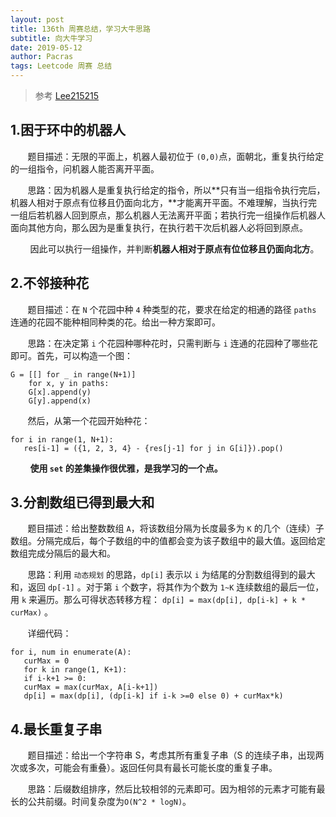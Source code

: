 ```yaml
---
layout: post
title: 136th 周赛总结，学习大牛思路
subtitle: 向大牛学习  
date: 2019-05-12
author: Pacras
tags: Leetcode 周赛 总结
---
```


> 参考  [Lee215215][1]

## 1.困于环中的机器人
&nbsp; &nbsp; &nbsp; &nbsp;题目描述：无限的平面上，机器人最初位于 `(0,0)`点，面朝北，重复执行给定的一组指令，问机器人能否离开平面。

&nbsp; &nbsp; &nbsp; &nbsp;思路：因为机器人是重复执行给定的指令，所以**只有当一组指令执行完后，机器人相对于原点有位移且仍面向北方，**才能离开平面。不难理解，当执行完一组后若机器人回到原点，那么机器人无法离开平面；若执行完一组操作后机器人面向其他方向，那么因为是重复执行，在执行若干次后机器人必将回到原点。

&nbsp; &nbsp; &nbsp; &nbsp; 因此可以执行一组操作，并判断**机器人相对于原点有位位移且仍面向北方**。

## 2.不邻接种花
&nbsp; &nbsp; &nbsp; &nbsp;题目描述：在 `N` 个花园中种 `4` 种类型的花，要求在给定的相通的路径 `paths` 连通的花园不能种相同种类的花。给出一种方案即可。

&nbsp; &nbsp; &nbsp; &nbsp;思路：在决定第 `i` 个花园种哪种花时，只需判断与 `i` 连通的花园种了哪些花即可。首先，可以构造一个图：

	G = [[] for _ in range(N+1)]
	    for x, y in paths:
	    G[x].append(y)
	    G[y].append(x)

&nbsp; &nbsp; &nbsp; &nbsp;然后，从第一个花园开始种花：

	for i in range(1, N+1):
	   res[i-1] = ({1, 2, 3, 4} - {res[j-1] for j in G[i]}).pop()

&nbsp; &nbsp; &nbsp; &nbsp; **使用 `set` 的差集操作很优雅，是我学习的一个点。**

## 3.分割数组已得到最大和
&nbsp; &nbsp; &nbsp; &nbsp;题目描述：给出整数数组 `A`，将该数组分隔为长度最多为 `K` 的几个（连续）子数组。分隔完成后，每个子数组的中的值都会变为该子数组中的最大值。返回给定数组完成分隔后的最大和。

&nbsp; &nbsp; &nbsp; &nbsp;思路：利用 `动态规划` 的思路，`dp[i]` 表示以 `i` 为结尾的分割数组得到的最大和，返回 `dp[-1]` 。对于第 `i` 个数字，将其作为个数为 `1~K` 连续数组的最后一位，用 `k` 来遍历。那么可得状态转移方程：
`dp[i] = max(dp[i], dp[i-k] + k * curMax)` 。

&nbsp; &nbsp; &nbsp; &nbsp;详细代码：

	for i, num in enumerate(A):
	   curMax = 0
	   for k in range(1, K+1):
	   if i-k+1 >= 0:
	   curMax = max(curMax, A[i-k+1])
	   dp[i] = max(dp[i], (dp[i-k] if i-k >=0 else 0) + curMax*k)

## 4.最长重复子串
&nbsp; &nbsp; &nbsp; &nbsp;题目描述：给出一个字符串 S，考虑其所有重复子串（S 的连续子串，出现两次或多次，可能会有重叠）。返回任何具有最长可能长度的重复子串。

&nbsp; &nbsp; &nbsp; &nbsp;思路：后缀数组排序，然后比较相邻的元素即可。因为相邻的元素才可能有最长的公共前缀。时间复杂度为`O(N^2 * logN)`。

[1]:	https://www.bilibili.com/video/av52188180